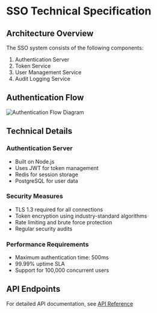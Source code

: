 # SSO Technical Specification

## Architecture Overview

The SSO system consists of the following components:

1. Authentication Server
2. Token Service
3. User Management Service
4. Audit Logging Service

## Authentication Flow

![Authentication Flow Diagram](assets/auth-flow-diagram.png)

## Technical Details

### Authentication Server
- Built on Node.js
- Uses JWT for token management
- Redis for session storage
- PostgreSQL for user data

### Security Measures
- TLS 1.3 required for all connections
- Token encryption using industry-standard algorithms
- Rate limiting and brute force protection
- Regular security audits

### Performance Requirements
- Maximum authentication time: 500ms
- 99.99% uptime SLA
- Support for 100,000 concurrent users

## API Endpoints

For detailed API documentation, see [API Reference](api-reference.md)
